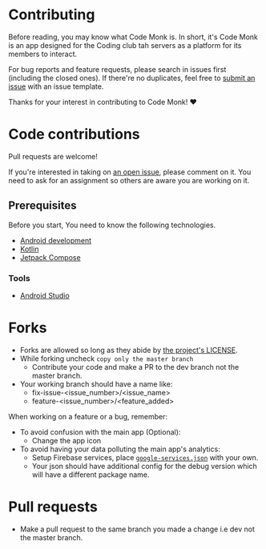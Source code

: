 # Contributing

Before reading, you may know what Code Monk is. In short, it's Code Monk is an app designed for the Coding club tah servers as a platform for its members to interact.

For bug reports and feature requests, please search in issues first (including the closed ones). If there're no duplicates, feel free to [submit an issue](https://github.com/prasidhanchan/CodeMonk/issues/new) with an issue template.

Thanks for your interest in contributing to Code Monk! ❤️

# Code contributions

Pull requests are welcome!

If you're interested in taking on [an open issue](https://github.com/prasidhanchan/CodeMonk/issues/), please comment on it.
You need to ask for an assignment so others are aware you are working on it.

## Prerequisites

Before you start, You need to know the following technologies.

- [Android development](https://developer.android.com/)
- [Kotlin](https://kotlinlang.org/)
- [Jetpack Compose](https://developer.android.com/compose)

### Tools

- [Android Studio](https://developer.android.com/studio)


# Forks

- Forks are allowed so long as they abide by [the project's LICENSE](https://github.com/prasidhanchan/CodeMonk/blob/master/LICENSE.md).
- While forking uncheck `copy only the master branch`
  - Contribute your code and make a PR to the dev branch not the master branch.
- Your working branch should have a name like:
  - fix-issue-<issue_number>/<issue_name>
  - feature-<issue_number>/<feature_added>

When working on a feature or a bug, remember:

- To avoid confusion with the main app (Optional):
    - Change the app icon
- To avoid having your data polluting the main app's analytics:
    - Setup Firebase services, place [`google-services.json`](https://github.com/prasidhanchan/CodeMonk/blob/master/app/) with your own.
    - Your json should have additional config for the debug version which will have a different package name.
 
# Pull requests

- Make a pull request to the same branch you made a change i.e dev not the master branch.
